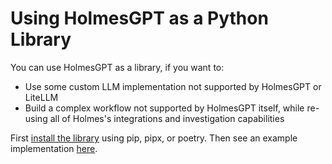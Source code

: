 # Using HolmesGPT as a Python Library

You can use HolmesGPT as a library, if you want to:

* Use some custom LLM implementation not supported by HolmesGPT or LiteLLM
* Build a complex workflow not supported by HolmesGPT itself, while re-using all of Holmes's integrations and investigation capabilities

First [install the library](docs/installation.md) using pip, pipx, or poetry. Then see an example implementation [here](examples/custom_llm.py).
